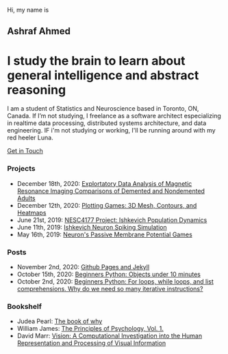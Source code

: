 Hi, my name is
## Ashraf Ahmed
# I study the brain to learn about general intelligence and abstract reasoning

I am a student of Statistics and Neuroscience based in Toronto, ON, Canada. If I’m not studying, I freelance as a software architect especializing in realtime data processing, distributed systems architecture, and data engineering. IF i'm not studying or working, I'll be running around with my red heeler Luna.

[Get in Touch](mailto:z@ashahmed.io)  
### Projects

- December 18th, 2020: [Explortatory Data Analysis of Magnetic Resonance Imaging Comparisons of Demented and Nondemented Adults](https://github.com/RealAshrafAhmed/ashahmed.io/blob/main/colab/EDA1.ipynb)
- December 12th, 2020: [Plotting Games: 3D Mesh, Contours, and Heatmaps](https://github.com/RealAshrafAhmed/ashahmed.io/blob/main/colab/Plot_Games.ipynb)
- June 21st, 2019: [NESC4177 Project: Ishkevich Population Dynamics](https://github.com/RealAshrafAhmed/ashahmed.io/blob/main/colab/neurocomputing_project1.ipynb)
- June 11th, 2019: [Ishkevich Neuron Spiking Simulation](https://github.com/RealAshrafAhmed/ashahmed.io/blob/main/colab/Ishkevich_sim.ipynb)
- May 16th, 2019: [Neuron's Passive Membrane Potential Games](https://github.com/RealAshrafAhmed/ashahmed.io/blob/main/colab/passive_membrne.ipynb)

### Posts
- November 2nd, 2020: [Github Pages and Jekyll](_posts/2020-11-02-intro_github_page.md)
- October 15th, 2020: [Beginners Python: Objects under 10 minutes](_posts/2020-10-02-python-objects-under-10-mins.md)
- October 2nd, 2020: [Beginners Python: For loops, while loops, and list comprehensions. Why do we need so many iterative instructions?](_posts/2020-10-02-for-while.md)

### Bookshelf
- Judea Pearl: [The book of why](https://www.amazon.ca/Book-Why-Science-Cause-Effect/dp/046509760X)
- William James: [The Principles of Psychology, Vol. 1.](https://www.amazon.ca/Principles-Psychology-Vol-1/dp/0486203816)
- David Marr: [Vision: A Computational Investigation into the Human Representation and Processing of Visual Information](https://www.amazon.ca/Book-Why-Science-Cause-Effect/dp/046509760X)
